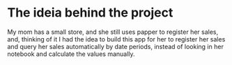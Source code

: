 # The ideia behind the project

My mom has a small store, and she still uses papper to register her sales, and, thinking of it I had the idea to build this app for her to register her sales and query her sales automatically by date periods, instead of looking in her notebook and calculate the values manually.
